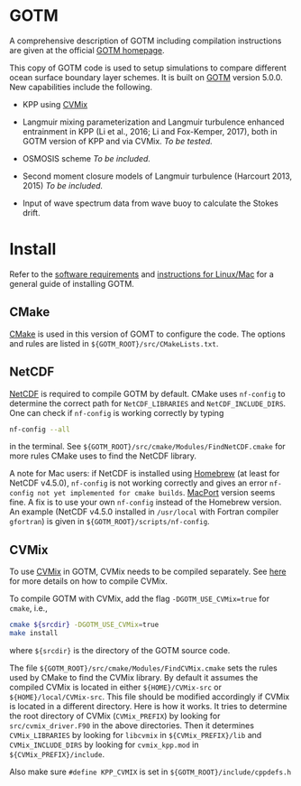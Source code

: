 # GOTM

A comprehensive description of GOTM including compilation instructions are given at the official [GOTM homepage](http://gotm.net).

This copy of GOTM code is used to setup simulations to compare different ocean surface boundary layer schemes. It is built on [GOTM](https://github.com/gotm-model/code) version 5.0.0. New capabilities include the following.

* KPP using [CVMix](https://github.com/CVMix/CVMix-src)

* Langmuir mixing parameterization and Langmuir turbulence enhanced entrainment in KPP (Li et al., 2016; Li and Fox-Kemper, 2017), both in GOTM version of KPP and via CVMix. _To be tested._

* OSMOSIS scheme _To be included._

* Second moment closure models of Langmuir turbulence (Harcourt 2013, 2015) _To be included._

* Input of wave spectrum data from wave buoy to calculate the Stokes drift.

# Install

Refer to the [software requirements](http://gotm.net/portfolio/software/) and [instructions for Linux/Mac](http://gotm.net/software/linux/) for a general guide of installing GOTM.

## CMake

[CMake](https://cmake.org) is used in this version of GOMT to configure the code. The options and rules are listed in `${GOTM_ROOT}/src/CMakeLists.txt`.

## NetCDF

[NetCDF](https://www.unidata.ucar.edu/software/netcdf/) is required to compile GOTM by default. CMake uses `nf-config` to determine the correct path for `NetCDF_LIBRARIES` and `NetCDF_INCLUDE_DIRS`. One can check if `nf-config` is working correctly by typing
```sh
nf-config --all
```
in the terminal. See `${GOTM_ROOT}/src/cmake/Modules/FindNetCDF.cmake` for more rules CMake uses to find the NetCDF library.

A note for Mac users: if NetCDF is installed using [Homebrew](https://brew.sh) (at least for NetCDF v4.5.0), `nf-config` is not working correctly and gives an error `nf-config not yet implemented for cmake builds`. [MacPort](https://www.macports.org) version seems fine. A fix is to use your own `nf-config` instead of the Homebrew version. An example (NetCDF v4.5.0 installed in `/usr/local` with Fortran compiler `gfortran`) is given in `${GOTM_ROOT}/scripts/nf-config`.

## CVMix

To use [CVMix](https://github.com/CVMix/CVMix-src) in GOTM, CVMix needs to be compiled separately. See [here](https://github.com/CVMix/CVMix-src) for more details on how to compile CVMix.

To compile GOTM with CVMix, add the flag `-DGOTM_USE_CVMix=true` for `cmake`, i.e.,
```sh
cmake ${srcdir} -DGOTM_USE_CVMix=true
make install
```
where `${srcdir}` is the directory of the GOTM source code.

The file `${GOTM_ROOT}/src/cmake/Modules/FindCVMix.cmake` sets the rules used by CMake to find the CVMix library. By default it assumes the compiled CVMix is located in either `${HOME}/CVMix-src` or `${HOME}/local/CVMix-src`. This file should be modified accordingly if CVMix is located in a different directory. Here is how it works. It tries to determine the root directory of CVMix (`CVMix_PREFIX`) by looking for `src/cvmix_driver.F90` in the above directories. Then it determines `CVMix_LIBRARIES` by looking for `libcvmix` in `${CVMix_PREFIX}/lib` and `CVMix_INCLUDE_DIRS` by looking for `cvmix_kpp.mod` in `${CVMix_PREFIX}/include`.

Also make sure `#define KPP_CVMIX` is set in `${GOTM_ROOT}/include/cppdefs.h`
